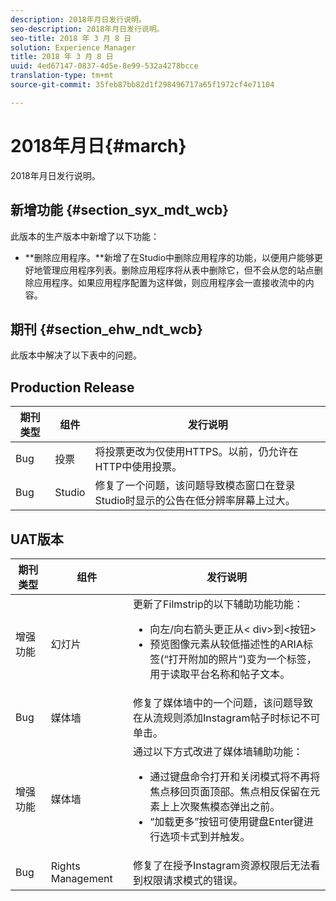 ```yaml
---
description: 2018年月日发行说明。
seo-description: 2018年月日发行说明。
seo-title: 2018 年 3 月 8 日
solution: Experience Manager
title: 2018 年 3 月 8 日
uuid: 4ed67147-0837-4d5e-8e99-532a4278bcce
translation-type: tm+mt
source-git-commit: 35feb87bb82d1f298496717a65f1972cf4e71104

---
```



# 2018年月日{#march}

2018年月日发行说明。

## 新增功能 {#section_syx_mdt_wcb}

此版本的生产版本中新增了以下功能：

* **删除应用程序。**新增了在Studio中删除应用程序的功能，以便用户能够更好地管理应用程序列表。删除应用程序将从表中删除它，但不会从您的站点删除应用程序。如果应用程序配置为这样做，则应用程序会一直接收流中的内容。

## 期刊 {#section_ehw_ndt_wcb}

此版本中解决了以下表中的问题。

## Production Release

| **期刊类型** | **组件** | **发行说明** |
|---|---|---|
| Bug | 投票 | 将投票更改为仅使用HTTPS。以前，仍允许在HTTP中使用投票。 |
| Bug | Studio | 修复了一个问题，该问题导致模态窗口在登录Studio时显示的公告在低分辨率屏幕上过大。 |

## UAT版本

| 期刊类型 | 组件 | 发行说明 |
|--- |--- |--- |
| 增强功能 | 幻灯片 | 更新了Filmstrip的以下辅助功能功能： <br><ul><li>向左/向右箭头更正从&lt; div&gt;到&lt;按钮&gt; </li><li>预览图像元素从较低描述性的ARIA标签(“打开附加的照片”)变为一个标签，用于读取平台名称和帖子文本。</li></ul> |
| Bug | 媒体墙 | 修复了媒体墙中的一个问题，该问题导致在从流规则添加Instagram帖子时标记不可单击。 |
| 增强功能 | 媒体墙 | 通过以下方式改进了媒体墙辅助功能： <br><ul><li>通过键盘命令打开和关闭模式将不再将焦点移回页面顶部。焦点相反保留在元素上上次聚焦模态弹出之前。</li><li>“加载更多”按钮可使用键盘Enter键进行选项卡式到并触发。</li></ul> |
| Bug | Rights Management | 修复了在授予Instagram资源权限后无法看到权限请求模式的错误。 |

